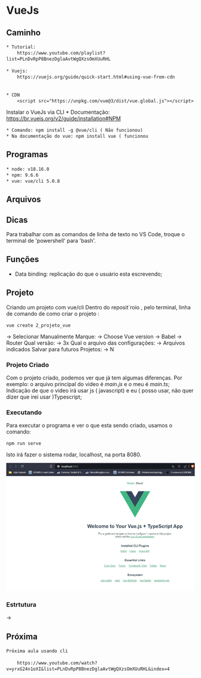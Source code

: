 # VueJs


## Caminho
    * Tutorial:
		https://www.youtube.com/playlist?list=PLnDvRpP8BnezDglaAvtWgQXzsOmXUuRHL
		
    * Vuejs: 
		https://vuejs.org/guide/quick-start.html#using-vue-from-cdn
	
 
    * CDN 
		<script src="https://unpkg.com/vue@3/dist/vue.global.js"></script>

Instalar o VueJs via CLI
	* Documentação: https://br.vuejs.org/v2/guide/installation#NPM
	
	* Comando: npm install -g @vue/cli ( Não funcionou)
	* Na documentação do vue: npm install vue ( funcionou 
	
	
	
## Programas

	* node: v18.16.0
	* npm: 9.6.6
	* vue: vue/cli 5.0.8
 

## Arquivos

## Dicas

Para trabalhar com as comandos de linha de texto no VS Code, troque o terminal de 'powershell' para 'bash'. 





## Funções 

 * Data binding: replicação do que o usuário esta escrevendo;
 
## Projeto

Criando um projeto com vue/cli
Dentro do reposit´roio , pelo terminal, linha de comando de como criar o projeto :

	vue create 2_projeto_vue 
	
 -> Selecionar Manualmente
 Marque:
	-> Choose Vue version
	-> Babel
	-> Router
Qual versão:
	-> 3x
Qual o arquivo das configurações:
	-> Arquivos indicados
Salvar para futuros Projetos:
	-> N

	
	
### Projeto Criado

Com o projeto criado, podemos ver que já tem algumas diferenças. 
Por exemplo: 
	o arquivo principal do video é *main.js* e o meu é *main.ts*;
	Indicação de que o video irá usar js ( javascript) e eu ( posso usar, não quer dizer que irei usar )Typescript;
	
### Executando

Para executar o programa e ver o que esta sendo criado, usamos o comando: 

	npm run serve 
	
Isto irá fazer o sistema rodar, localhost, na porta 8080. 

<img src="/imgs/pagina_inicial.jpg" />

### Estrtutura

-> 


 
 
## Próxima

	Próxima aula usando cli
	
		https://www.youtube.com/watch?v=yrxG24n1oXI&list=PLnDvRpP8BnezDglaAvtWgQXzsOmXUuRHL&index=4


